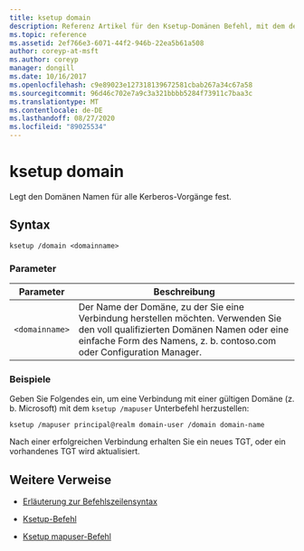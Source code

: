```yaml
---
title: ksetup domain
description: Referenz Artikel für den Ksetup-Domänen Befehl, mit dem der Domänen Name für alle Kerberos-Vorgänge festgelegt wird.
ms.topic: reference
ms.assetid: 2ef766e3-6071-44f2-946b-22ea5b61a508
author: coreyp-at-msft
ms.author: coreyp
manager: dongill
ms.date: 10/16/2017
ms.openlocfilehash: c9e89023e127318139672581cbab267a34c67a58
ms.sourcegitcommit: 96d46c702e7a9c3a321bbbb5284f73911c7baa3c
ms.translationtype: MT
ms.contentlocale: de-DE
ms.lasthandoff: 08/27/2020
ms.locfileid: "89025534"
---
```

# <a name="ksetup-domain"></a>ksetup domain

Legt den Domänen Namen für alle Kerberos-Vorgänge fest.

## <a name="syntax"></a>Syntax

```
ksetup /domain <domainname>
```

### <a name="parameters"></a>Parameter

| Parameter | Beschreibung |
| --------- | ----------- |
| `<domainname>` | Der Name der Domäne, zu der Sie eine Verbindung herstellen möchten. Verwenden Sie den voll qualifizierten Domänen Namen oder eine einfache Form des Namens, z. b. contoso.com oder Configuration Manager.|

### <a name="examples"></a>Beispiele

Geben Sie Folgendes ein, um eine Verbindung mit einer gültigen Domäne (z. b. Microsoft) mit dem `ksetup /mapuser` Unterbefehl herzustellen:

```
ksetup /mapuser principal@realm domain-user /domain domain-name
```

Nach einer erfolgreichen Verbindung erhalten Sie ein neues TGT, oder ein vorhandenes TGT wird aktualisiert.

## <a name="additional-references"></a>Weitere Verweise

- [Erläuterung zur Befehlszeilensyntax](command-line-syntax-key.md)

- [Ksetup-Befehl](ksetup.md)

- [Ksetup mapuser-Befehl](ksetup-mapuser.md)